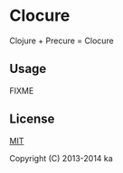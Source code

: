# Clocure

Clojure + Precure = Clocure

## Usage

FIXME

## License

[MIT](http://opensource.org/licenses/MIT)

Copyright (C) 2013-2014 ka
